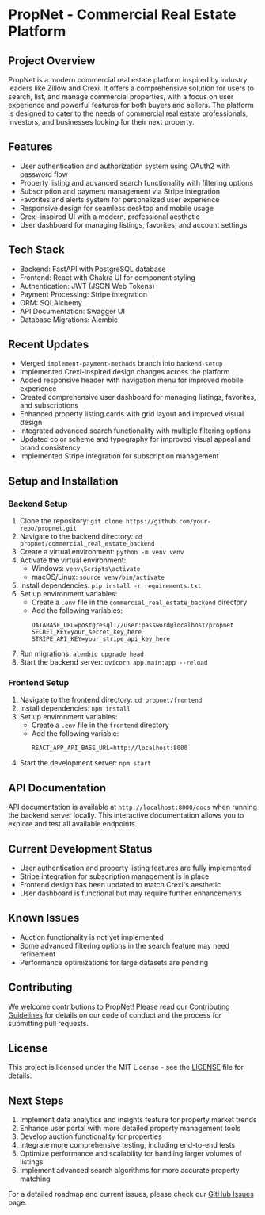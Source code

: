 # PropNet - Commercial Real Estate Platform

## Project Overview
PropNet is a modern commercial real estate platform inspired by industry leaders like Zillow and Crexi. It offers a comprehensive solution for users to search, list, and manage commercial properties, with a focus on user experience and powerful features for both buyers and sellers. The platform is designed to cater to the needs of commercial real estate professionals, investors, and businesses looking for their next property.

## Features
- User authentication and authorization system using OAuth2 with password flow
- Property listing and advanced search functionality with filtering options
- Subscription and payment management via Stripe integration
- Favorites and alerts system for personalized user experience
- Responsive design for seamless desktop and mobile usage
- Crexi-inspired UI with a modern, professional aesthetic
- User dashboard for managing listings, favorites, and account settings

## Tech Stack
- Backend: FastAPI with PostgreSQL database
- Frontend: React with Chakra UI for component styling
- Authentication: JWT (JSON Web Tokens)
- Payment Processing: Stripe integration
- ORM: SQLAlchemy
- API Documentation: Swagger UI
- Database Migrations: Alembic

## Recent Updates
- Merged `implement-payment-methods` branch into `backend-setup`
- Implemented Crexi-inspired design changes across the platform
- Added responsive header with navigation menu for improved mobile experience
- Created comprehensive user dashboard for managing listings, favorites, and subscriptions
- Enhanced property listing cards with grid layout and improved visual design
- Integrated advanced search functionality with multiple filtering options
- Updated color scheme and typography for improved visual appeal and brand consistency
- Implemented Stripe integration for subscription management

## Setup and Installation

### Backend Setup
1. Clone the repository: `git clone https://github.com/your-repo/propnet.git`
2. Navigate to the backend directory: `cd propnet/commercial_real_estate_backend`
3. Create a virtual environment: `python -m venv venv`
4. Activate the virtual environment:
   - Windows: `venv\Scripts\activate`
   - macOS/Linux: `source venv/bin/activate`
5. Install dependencies: `pip install -r requirements.txt`
6. Set up environment variables:
   - Create a `.env` file in the `commercial_real_estate_backend` directory
   - Add the following variables:
     ```
     DATABASE_URL=postgresql://user:password@localhost/propnet
     SECRET_KEY=your_secret_key_here
     STRIPE_API_KEY=your_stripe_api_key_here
     ```
7. Run migrations: `alembic upgrade head`
8. Start the backend server: `uvicorn app.main:app --reload`

### Frontend Setup
1. Navigate to the frontend directory: `cd propnet/frontend`
2. Install dependencies: `npm install`
3. Set up environment variables:
   - Create a `.env` file in the `frontend` directory
   - Add the following variable:
     ```
     REACT_APP_API_BASE_URL=http://localhost:8000
     ```
4. Start the development server: `npm start`

## API Documentation
API documentation is available at `http://localhost:8000/docs` when running the backend server locally. This interactive documentation allows you to explore and test all available endpoints.

## Current Development Status
- User authentication and property listing features are fully implemented
- Stripe integration for subscription management is in place
- Frontend design has been updated to match Crexi's aesthetic
- User dashboard is functional but may require further enhancements

## Known Issues
- Auction functionality is not yet implemented
- Some advanced filtering options in the search feature may need refinement
- Performance optimizations for large datasets are pending

## Contributing
We welcome contributions to PropNet! Please read our [Contributing Guidelines](CONTRIBUTING.md) for details on our code of conduct and the process for submitting pull requests.

## License
This project is licensed under the MIT License - see the [LICENSE](LICENSE) file for details.

## Next Steps
1. Implement data analytics and insights feature for property market trends
2. Enhance user portal with more detailed property management tools
3. Develop auction functionality for properties
4. Integrate more comprehensive testing, including end-to-end tests
5. Optimize performance and scalability for handling larger volumes of listings
6. Implement advanced search algorithms for more accurate property matching

For a detailed roadmap and current issues, please check our [GitHub Issues](https://github.com/your-repo/propnet/issues) page.
